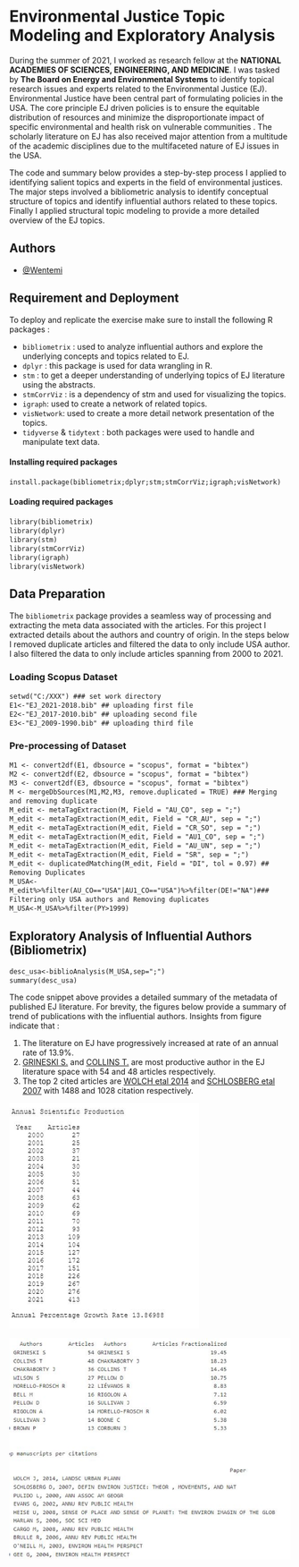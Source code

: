 # Environmental Justice Topic Modeling and Exploratory Analysis

During the summer of 2021, I worked as research fellow at the **NATIONAL ACADEMIES OF SCIENCES, ENGINEERING, AND MEDICINE**. I was tasked by **The Board on Energy and Environmental Systems** to identify topical research issues and experts related to the Environmental Justice (EJ). Environmental
Justice have been central part of formulating policies in the USA. The core principle EJ driven policies is to ensure the equitable distribution of resources and minimize the disproportionate impact of specific environmental and health risk on vulnerable communities . The scholarly literature on EJ
has also received major attention from a multitude of the academic disciplines due to the multifaceted nature of EJ issues in the USA.

The code and summary below provides a step-by-step process I applied to identifying salient topics and experts in the field of environmental justices. The major steps involved a bibliometric analysis to identify conceptual structure of topics and identify influential authors related to these topics.
Finally I applied structural topic modeling to provide a more detailed overview of the EJ topics.

## Authors

- [@Wentemi](https://github.com/Wentemi)


## Requirement and Deployment
To deploy and replicate the exercise make sure to install the following R packages :

-  `bibliometrix` : used to analyze influential authors and explore the underlying concepts and topics related to EJ.
-  `dplyr` : this package is used for data wrangling in R.
-  `stm` : to get a deeper understanding of underlying topics of EJ literature using the abstracts.
-  `stmCorrViz` : is a dependency of stm and used for visualizing the topics.
-  `igraph`: used to create a network of related topics.
-  `visNetwork`: used to create a more detail network presentation of the topics.
-  `tidyverse` & `tidytext` : both packages were used to handle and manipulate text data.
#### Installing required packages
```{r}
install.package(bibliometrix;dplyr;stm;stmCorrViz;igraph;visNetwork)
```
#### Loading required packages
```{r}
library(bibliometrix)
library(dplyr)
library(stm)
library(stmCorrViz)
library(igraph)
library(visNetwork)
```

## Data Preparation
The `bibliometrix` package provides a seamless way of processing and extracting the meta data associated with the articles. For this project I extracted details about the authors and country of origin. In the steps below I removed duplicate articles and filtered the data to only include USA author.
I also filtered the data to only include articles spanning from 2000 to 2021.
### Loading Scopus Dataset
```{r}
setwd("C:/XXX") ### set work directory
E1<-"EJ_2021-2018.bib" ## uploading first file 
E2<-"EJ_2017-2010.bib" ## uploading second file
E3<-"EJ_2009-1990.bib" ## uploading third file 
```
### Pre-processing of Dataset
```{r} 
M1 <- convert2df(E1, dbsource = "scopus", format = "bibtex")
M2 <- convert2df(E2, dbsource = "scopus", format = "bibtex")
M3 <- convert2df(E3, dbsource = "scopus", format = "bibtex")
M <- mergeDbSources(M1,M2,M3, remove.duplicated = TRUE) ### Merging and removing duplicate
M_edit <- metaTagExtraction(M, Field = "AU_CO", sep = ";")
M_edit <- metaTagExtraction(M_edit, Field = "CR_AU", sep = ";")
M_edit <- metaTagExtraction(M_edit, Field = "CR_SO", sep = ";")
M_edit <- metaTagExtraction(M_edit, Field = "AU1_CO", sep = ";")
M_edit <- metaTagExtraction(M_edit, Field = "AU_UN", sep = ";")
M_edit <- metaTagExtraction(M_edit, Field = "SR", sep = ";")
M_edit <- duplicatedMatching(M_edit, Field = "DI", tol = 0.97) ## Removing Duplicates
M_USA<-M_edit%>%filter(AU_CO=="USA"|AU1_CO=="USA")%>%filter(DE!="NA")### Filtering only USA authors and Removing duplicates
M_USA<-M_USA%>%filter(PY>1999)
```
## Exploratory Analysis of Influential Authors (Bibliometrix)
```{r}
desc_usa<-biblioAnalysis(M_USA,sep=";")
summary(desc_usa)
```
The code snippet above provides a detailed summary of the metadata of published EJ literature. For brevity, the figures below provide a summary of trend of publications with the influential authors. 
Insights from figure indicate that : 
1.  The literature on EJ have progressively increased at rate of an annual rate of 13.9%.
2.  [GRINESKI S.](https://faculty.utah.edu/u6016976-SARA_ELIZABETH_GRINESKI/hm/index.hml) and [COLLINS T.](https://faculty.utah.edu/u0201634-TIMOTHY_WILLIAM_COLLINS/research/index.hml) are most productive author in the EJ literature space with 54 and 48 articles respectively.
3.  The top 2 cited articles are [WOLCH etal 2014](https://www.sciencedirect.com/science/article/pii/S0169204614000310) and [SCHLOSBERG etal 2007](https://oxford.universitypressscholarship.com/view/10.1093/acprof:oso/9780199286294.001.0001/acprof-9780199286294) with 1488 and 1028 citation
    respectively.

![1_growthrate](https://github.com/Wentemi/EJ/blob/main/folder/growthrate.JPG)

![2_productive_author](https://github.com/Wentemi/EJ/blob/main/folder/Authors.JPG)

